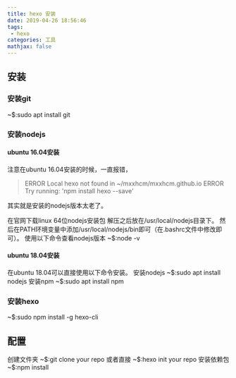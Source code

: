 ```yaml
---
title: hexo 安装
date: 2019-04-26 18:56:46
tags:
 - hexo 
categories: 工具
mathjax: false
---
```


## 安装
### 安装git
~\$:sudo apt install git
### 安装nodejs
#### ubuntu 16.04安装
注意在ubuntu 16.04安装的时候，一直报错，
> ERROR Local hexo not found in ~/mxxhcm/mxxhcm.github.io
ERROR Try running: 'npm install hexo --save'

其实就是安装的nodejs版本太老了。

在官网下载linux 64位nodejs安装包
解压之后放在/usr/local/nodejs目录下。
然后在PATH环境变量中添加/usr/local/nodejs/bin即可（在.bashrc文件中修改即可）。
使用以下命令查看nodejs版本
~\$:node -v

#### ubuntu 18.04安装
在ubuntu 18.04可以直接使用以下命令安装。
安装nodejs
~\$:sudo apt install nodejs
安装npm
~\$:sudo apt install npm

### 安装hexo 
~\$:sudo npm install -g hexo-cli

## 配置
创建文件夹
~\$:git clone your repo
或者直接
~\$:hexo init your repo
安装依赖包
~\$:npm install 
